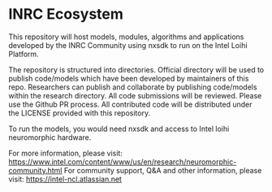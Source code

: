 INRC Ecosystem
==============

This repository will host models, modules, algorithms and applications developed by the INRC Community using nxsdk to run on the Intel Loihi Platform.

The repository is structured into directories. Official directory will be used to publish code/models which have been developed by maintainers of this repo. Researchers can publish and collaborate by publishing code/models within the research directory. All code submissions will be reviewed. Please use the Github PR process. All contributed code will be distributed under the LICENSE provided with this repository.

To run the models, you would need nxsdk and access to Intel loihi neuromorphic hardware.

For more information, please visit: https://www.intel.com/content/www/us/en/research/neuromorphic-community.html
For community support, Q&A and other information, please visit: https://intel-ncl.atlassian.net

